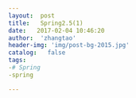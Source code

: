 ```yaml
---
layout:  post
title:   Spring2.5(1)
date:   2017-02-04 10:46:20
author:  'zhangtao'
header-img: 'img/post-bg-2015.jpg'
catalog:   false
tags:
-# Spring
-spring

---
```






